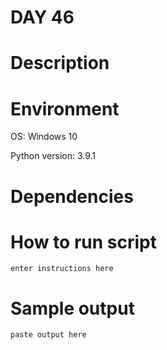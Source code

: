 
# DAY 46

# Description

# Environment
OS: Windows 10

Python version: 3.9.1

# Dependencies

# How to run script
```
enter instructions here
```

# Sample output
```
paste output here
```

